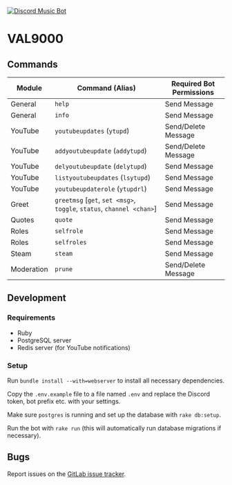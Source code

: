 <a href="https://discordbots.org/bot/321450850629189633" >
  <img src="https://discordbots.org/api/widget/status/321450850629189633.svg?noavatar=true" alt="Discord Music Bot" />
</a>

# VAL9000

## Commands

Module     | Command (Alias)                                                       | Required Bot Permissions
---------- | --------------------------------------------------------------------- | -------------------
General    | `help`                                                                | Send Message
General    | `info`                                                                | Send Message
YouTube    | `youtubeupdates` (`ytupd`)                                            | Send/Delete Message
YouTube    | `addyoutubeupdate` (`addytupd`)                                       | Send/Delete Message
YouTube    | `delyoutubeupdate` (`delytupd`)                                       | Send Message
YouTube    | `listyoutubeupdates` (`lsytupd`)                                      | Send Message
YouTube    | `youtubeupdaterole` (`ytupdrl`)                                       | Send Message
Greet      | `greetmsg` [`get`, `set <msg>`, `toggle`, `status`, `channel <chan>`] | Send Message
Quotes     | `quote`                                                               | Send Message
Roles      | `selfrole`                                                            | Send Message
Roles      | `selfroles`                                                           | Send Message
Steam      | `steam`                                                               | Send Message
Moderation | `prune`                                                               | Send/Delete Message 

## Development

### Requirements
- Ruby
- PostgreSQL server
- Redis server (for YouTube notifications)

### Setup

Run `bundle install --with=webserver` to install all necessary dependencies.

Copy the `.env.example` file to a file named `.env` and replace the Discord token,
bot prefix etc. with your settings.

Make sure `postgres` is running and set up the database with `rake db:setup`.

Run the bot with `rake run` (this will automatically run database migrations if necessary).

## Bugs

Report issues on the [GitLab issue tracker](https://gitlab.com/valeth/val9k/issues).
